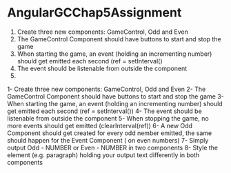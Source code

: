 # AngularGCChap5Assignment
<ol>
  <li>Create three new components: GameControl, Odd and Even</li>
  <li>The GameControl Component should have buttons to start and stop the game</li>
  <li>When starting the game, an event (holding an incrementing number) should get emitted each second (ref = setInterval()</li>
  <li>The event should be listenable from outside the component</li>
  <li></li>
</ol>
1- Create three new components: GameControl, Odd and Even
2- The GameControl Component should have buttons to start and stop the game
3- When starting the game, an event (holding an incrementing number) should get emitted each second (ref = setInterval())
4- The event should be listenable from outside the component
5- When stopping the game, no more events should get emitted (clearInterval(ref))
6- A new Odd Component should get created for every odd nember emitted, the same should happen for the Event Component ( on even numbers)
7- Simply output Odd - NUMBER or Even - NUMBER in two components
8- Style the element (e.g. paragraph) holding your output text differently in both components
